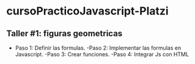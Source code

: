 # cursoPracticoJavascript-Platzi


## Taller #1: figuras geometricas

- Paso 1: Definir las formulas.
-Paso 2: Implementar las formulas en Javascript.
-Paso 3: Crear funciones.
-Paso 4: Integrar Js con HTML
